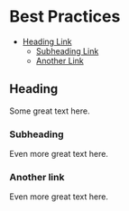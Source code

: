 # Best Practices

- [Heading Link](#link)
    - [Subheading Link](#subheading-link)
    - [Another Link](#another-link)

<a name="link"></a>
## Heading
Some great text here.

<a name="child-link"></a>
### Subheading
Even more great text here.

<a name="another-link"></a>
### Another link
Even more great text here.






